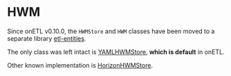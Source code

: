 <a id="hwm"></a>

# HWM

Since onETL v0.10.0, the `HWMStore` and `HWM` classes have been moved to a separate library [etl-entities](https://etl-entities.readthedocs.io/en/stable/).

The only class was left intact is [YAMLHWMStore](yaml_hwm_store.md#yaml-hwm-store), **which is default** in onETL.

Other known implementation is [HorizonHWMStore](https://horizon-hwm-store.readthedocs.io/).
